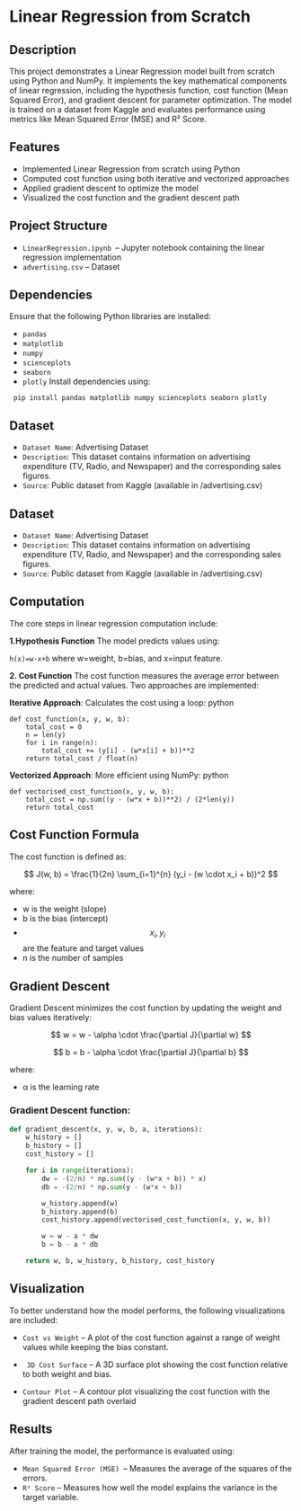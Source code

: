 
# Linear Regression from Scratch




## Description
This project demonstrates a Linear Regression model built from scratch using Python and NumPy. It implements the key mathematical components of linear regression, including the hypothesis function, cost function (Mean Squared Error), and gradient descent for parameter optimization. The model is trained on a dataset from Kaggle and evaluates performance using metrics like Mean Squared Error (MSE) and R² Score.
## Features

- Implemented Linear Regression from scratch using Python
- Computed cost function using both iterative and vectorized approaches
- Applied gradient descent to optimize the model
- Visualized the cost function and the gradient descent path

## Project Structure
- ```LinearRegression.ipynb ```– Jupyter notebook containing the linear regression implementation
- ```advertising.csv``` – Dataset

## Dependencies
Ensure that the following Python libraries are installed:

- ```pandas```
- ```matplotlib```
- ```numpy```
- ```scienceplots```
- ```seaborn```
- ```plotly```
Install dependencies using:

```
 pip install pandas matplotlib numpy scienceplots seaborn plotly
 ```
## Dataset
- ```Dataset Name```: Advertising Dataset
- ```Description```: This dataset contains information on advertising expenditure (TV, Radio, and Newspaper) and the corresponding sales figures.
- ```Source```: Public dataset from Kaggle (available in /advertising.csv)
## Dataset
- ```Dataset Name```: Advertising Dataset
- ```Description```: This dataset contains information on advertising expenditure (TV, Radio, and Newspaper) and the corresponding sales figures.
- ```Source```: Public dataset from Kaggle (available in /advertising.csv)
## Computation
The core steps in linear regression computation include:

**1.Hypothesis Function**
The model predicts values using:


```h(x)=w⋅x+b```
where 
w=weight, 
b=bias, and 
x=input feature.

**2. Cost Function**
The cost function measures the average error between the predicted and actual values.
Two approaches are implemented:

**Iterative Approach**:
Calculates the cost using a loop:
python
```
def cost_function(x, y, w, b):
    total_cost = 0
    n = len(y)
    for i in range(n):
        total_cost += (y[i] - (w*x[i] + b))**2
    return total_cost / float(n)
```

**Vectorized Approach**: 
More efficient using NumPy:
python

```
def vectorised_cost_function(x, y, w, b):
    total_cost = np.sum((y - (w*x + b))**2) / (2*len(y))
    return total_cost
 ```   

## Cost Function Formula
The cost function is defined as:


$$
J(w, b) = \frac{1}{2n} \sum_{i=1}^{n} (y_i - (w \cdot x_i + b))^2
$$


where:  
- w is the weight (slope)  
- b  is the bias (intercept)  
-  $$x_i , y_i$$  are the feature and target values  
-  n is the number of samples  

## Gradient Descent
Gradient Descent minimizes the cost function by updating the weight and bias values iteratively:

$$
w = w - \alpha \cdot \frac{\partial J}{\partial w}
$$

$$
b = b - \alpha \cdot \frac{\partial J}{\partial b}
$$

where:  
- <p> α is the learning rate </p>



### Gradient Descent function:
```python
def gradient_descent(x, y, w, b, a, iterations):
    w_history = []
    b_history = []
    cost_history = []

    for i in range(iterations):
        dw = -(2/n) * np.sum((y - (w*x + b)) * x)
        db = -(2/n) * np.sum(y - (w*x + b))

        w_history.append(w)
        b_history.append(b)
        cost_history.append(vectorised_cost_function(x, y, w, b))

        w = w - a * dw
        b = b - a * db

    return w, b, w_history, b_history, cost_history
```
## Visualization

To better understand how the model performs, the following visualizations are included:

- ```Cost vs Weight``` – A plot of the cost function against a range of weight values while keeping the bias constant.

- ``` 3D Cost Surface``` – A 3D surface plot showing the cost function relative to both weight and bias.
-  ```Contour Plot``` – A contour plot visualizing the cost function with the gradient descent path overlaid
## Results

After training the model, the performance is evaluated using:

- ```Mean Squared Error (MSE) ```– Measures the average of the squares of the errors.
- ```R² Score``` – Measures how well the model explains the variance in the target variable.
